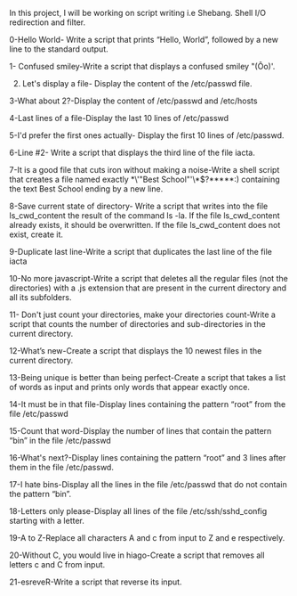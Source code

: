 In this project, I will be working on script writing i.e Shebang. Shell I/O redirection and filter.

0-Hello World- Write a script that prints “Hello, World”, followed by a new line to the standard output.

1- Confused smiley-Write a script that displays a confused smiley "(Ôo)'.

2. Let's display a file- Display the content of the /etc/passwd file.

3-What about 2?-Display the content of /etc/passwd and /etc/hosts

4-Last lines of a file-Display the last 10 lines of /etc/passwd

5-I'd prefer the first ones actually- Display the first 10 lines of /etc/passwd.

6-Line #2- Write a script that displays the third line of the file iacta.

7-It is a good file that cuts iron without making a noise-Write a shell script that creates a file named exactly \*\\'"Best School"\'\\*$\?\*\*\*\*\*:) containing the text Best School ending by a new line.

8-Save current state of directory- Write a script that writes into the file ls_cwd_content the result of the command ls -la. If the file ls_cwd_content already exists, it should be overwritten. If the file ls_cwd_content does not exist, create it.

9-Duplicate last line-Write a script that duplicates the last line of the file iacta

10-No more javascript-Write a script that deletes all the regular files (not the directories) with a .js extension that are present in the current directory and all its subfolders.

11- Don't just count your directories, make your directories count-Write a script that counts the number of directories and sub-directories in the current directory.

12-What’s new-Create a script that displays the 10 newest files in the current directory.

13-Being unique is better than being perfect-Create a script that takes a list of words as input and prints only words that appear exactly once.

14-It must be in that file-Display lines containing the pattern “root” from the file /etc/passwd

15-Count that word-Display the number of lines that contain the pattern “bin” in the file /etc/passwd

16-What's next?-Display lines containing the pattern “root” and 3 lines after them in the file /etc/passwd.

17-I hate bins-Display all the lines in the file /etc/passwd that do not contain the pattern “bin”.

18-Letters only please-Display all lines of the file /etc/ssh/sshd_config starting with a letter.

19-A to Z-Replace all characters A and c from input to Z and e respectively.

20-Without C, you would live in hiago-Create a script that removes all letters c and C from input.

21-esreveR-Write a script that reverse its input.

